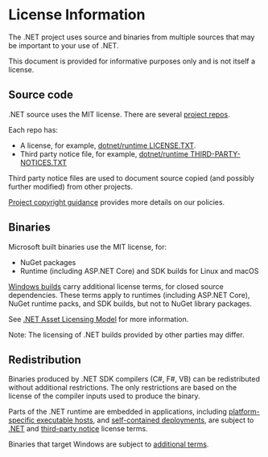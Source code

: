 # License Information

The .NET project uses source and binaries from multiple sources that may be important to your use of .NET.

This document is provided for informative purposes only and is not itself a license.

## Source code

.NET source uses the MIT license. There are several [project repos](./Documentation/core-repos.md).

Each repo has:

- A license, for example, [dotnet/runtime LICENSE.TXT](https://github.com/dotnet/runtime/blob/main/LICENSE.TXT).
- Third party notice file, for example, [dotnet/runtime THIRD-PARTY-NOTICES.TXT](https://github.com/dotnet/runtime/blob/main/THIRD-PARTY-NOTICES.TXT)

Third party notice files are used to document source copied (and possibly further modified) from other projects.

[Project copyright guidance](https://github.com/dotnet/runtime/blob/main/docs/project/copyright.md) provides more details on our policies.

## Binaries

Microsoft built binaries use the MIT license, for:

- NuGet packages
- Runtime (including ASP.NET Core) and SDK builds for Linux and macOS


[Windows builds](license-information-windows.md) carry additional license terms, for closed source dependencies. These terms apply to runtimes (including ASP.NET Core), NuGet runtime packs, and SDK builds, but not to NuGet library packages.

See [.NET Asset Licensing Model](https://github.com/dotnet/runtime/blob/main/docs/project/licensing-assets.md) for more information.

Note: The licensing of .NET builds provided by other parties may differ.

## Redistribution

Binaries produced by .NET SDK compilers (C#, F#, VB) can be redistributed without additional restrictions. The only restrictions are based on the license of the compiler inputs used to produce the binary.

Parts of the .NET runtime are embedded in applications, including [platform-specific executable hosts](https://learn.microsoft.com/dotnet/core/deploying/deploy-with-cli#framework-dependent-executable),
and [self-contained deployments](https://learn.microsoft.com/dotnet/core/deploying/deploy-with-cli#self-contained-deployment), are subject to [.NET](https://github.com/dotnet/dotnet/blob/main/LICENSE.TXT) and [third-party notice](https://github.com/dotnet/dotnet/blob/main/THIRD-PARTY-NOTICES.txt) license terms.

Binaries that target Windows are subject to [additional terms](license-information-windows.md).
